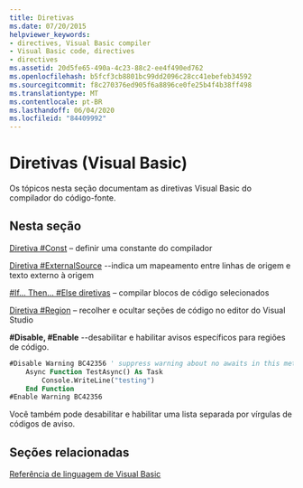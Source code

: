 ```yaml
---
title: Diretivas
ms.date: 07/20/2015
helpviewer_keywords:
- directives, Visual Basic compiler
- Visual Basic code, directives
- directives
ms.assetid: 20d5fe65-490a-4c23-88c2-ee4f490ed762
ms.openlocfilehash: b5fcf3cb8801bc99dd2096c28cc41ebefeb34592
ms.sourcegitcommit: f8c270376ed905f6a8896ce0fe25b4f4b38ff498
ms.translationtype: MT
ms.contentlocale: pt-BR
ms.lasthandoff: 06/04/2020
ms.locfileid: "84409992"
---
```

# <a name="directives-visual-basic"></a>Diretivas (Visual Basic)

Os tópicos nesta seção documentam as diretivas Visual Basic do compilador do código-fonte.  
  
## <a name="in-this-section"></a>Nesta seção  

 [Diretiva #Const](const-directive.md) – definir uma constante do compilador  
  
 [Diretiva #ExternalSource](externalsource-directive.md) --indica um mapeamento entre linhas de origem e texto externo à origem  
  
 [#If... Then... #Else diretivas](if-then-else-directives.md) – compilar blocos de código selecionados  
  
 [Diretiva #Region](region-directive.md) – recolher e ocultar seções de código no editor do Visual Studio  
  
 **#Disable, #Enable** --desabilitar e habilitar avisos específicos para regiões de código.  
  
```vb  
#Disable Warning BC42356 ' suppress warning about no awaits in this method  
    Async Function TestAsync() As Task  
        Console.WriteLine("testing")  
    End Function  
#Enable Warning BC42356  
```  
  
 Você também pode desabilitar e habilitar uma lista separada por vírgulas de códigos de aviso.  
  
## <a name="related-sections"></a>Seções relacionadas  

 [Referência de linguagem de Visual Basic](../index.md)  
  